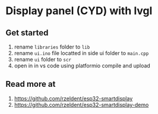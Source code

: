 # Display panel (CYD) with lvgl 

## Get started

1. rename ```libraries``` folder to  ```lib```
2. rename ```ui.ino``` file locatted in side ui folder  to ```main.cpp``` 
3. rename ```ui``` folder to ```scr```
4. open in in vs code using platformio compile and upload

## Read more at
1. https://github.com/rzeldent/esp32-smartdisplay
2. https://github.com/rzeldent/esp32-smartdisplay-demo